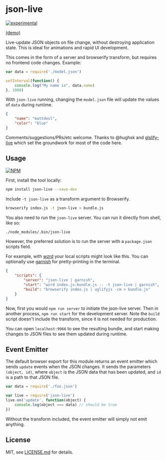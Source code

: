 # json-live

[![experimental](http://badges.github.io/stability-badges/dist/experimental.svg)](http://github.com/badges/stability-badges)

[(demo)](https://www.youtube.com/watch?v=ylV7aqswHYg&feature=youtu.be)

Live-update JSON objects on file change, without destroying application state. This is ideal for animations and rapid UI development. 

This comes in the form of a server and browserify transform, but requires no frontend code changes. Example:

```js
var data = require('./model.json')

setInterval(function() {
    console.log("My name is", data.name)
}, 1000)
```

With `json-live` running, changing the `model.json` file will update the values of `data` during runtime.

```json
{
    "name": "mattdesl",
    "color": "blue"
}
```

Comments/suggestions/PRs/etc welcome. Thanks to @hughsk and [glslify-live](https://github.com/hughsk/glslify-live) which set the groundwork for most of the code here.

## Usage

[![NPM](https://nodei.co/npm/json-live.png)](https://www.npmjs.com/package/json-live)

First, install the tool locally:

```sh
npm install json-live --save-dev
```

Include `-t json-live` as a transform argument to Browserify.

```sh
browserify index.js -t json-live > bundle.js
```

You also need to run the `json-live` server. You can run it directly from shell, like so:  

```sh
./node_modules/.bin/json-live 
```

However, the preferred solution is to run the server with a `package.json` scripts field.

For example, with [wzrd](https://github.com/maxogden/wzrd) your local scripts might look like this. You can optionally use [garnish](https://github.com/mattdesl/garnish) for pretty-printing in the terminal.

```json
{
    "scripts": {
        "server": "json-live | garnish",
        "start": "wzrd index.js:bundle.js -- -t json-live | garnish",
        "build": "browserify index.js | uglifyjs -cm > bundle.js"
    }
}
```

Now, first you would `npm run server` to initiate the json-live server. Then in another process, `npm run start` for the development server. Note the `build` script doesn't include the transform, since it is not needed for production.

You can open `localhost:9966` to see the resulting bundle, and start making changes to JSON files to see them updated during runtime.

## Event Emitter

The default browser export for this module returns an event emitter which sends `update` events when the JSON changes. It sends the parameters `(object, id)`, where `object` is the JSON data that has been updated, and `id` is a path to that JSON file.

```js
var data = require('./foo.json')

var live = require('json-live')
live.on('update', function(object) {
    console.log(object === data) // should be true  
})
```

Without the transform included, the event emitter will simply not emit anything.

## License

MIT, see [LICENSE.md](http://github.com/mattdesl/json-live/blob/master/LICENSE.md) for details.
